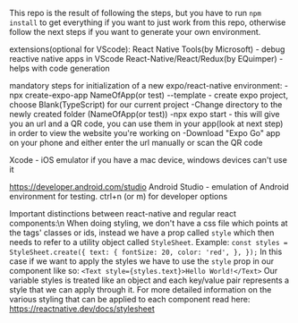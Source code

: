 This repo is the result of following the steps, but you have to run `npm install` to get everything if you want to just work from this repo, otherwise follow the next steps if you want to generate your own environment.

extensions(optional for VScode):
React Native Tools(by Microsoft) - debug reactive native apps in VScode
React-Native/React/Redux(by EQuimper) - helps with code generation

mandatory steps for initialization of a new expo/react-native environment:
-npx create-expo-app NameOfApp(or test) --template - create expo project, choose Blank(TypeScript) for our current project
-Change directory to the newly created folder (NameOfApp(or test))
-npx expo start - this will give you an url and a QR code, you can use them in your app(look at next step) in order to view the website you're working on
-Download "Expo Go" app on your phone and either enter the url manually or scan the QR code


Xcode - iOS emulator if you have a mac device, windows devices can't use it

https://developer.android.com/studio
Android Studio - emulation of Android environment for testing.
ctrl+n (or m) for developer options

Important distinctions between react-native and regular react components:\n
When doing styling, we don't have a css file which points at the tags' classes or ids, instead we have a prop called `style` which then needs to refer to a utility object called `StyleSheet`.
Example:
`const styles = StyleSheet.create({
  text: {
    fontSize: 20,
    color: 'red',
  },
});`
In this case if we want to apply the styles we have to use the `style` prop in our component like so:
`<Text style={styles.text}>Hello World!</Text>`
Our variable styles is treated like an object and each key/value pair represents a style that we can apply through it.
For more detailed information on the various styling that can be applied to each component read here:
https://reactnative.dev/docs/stylesheet
